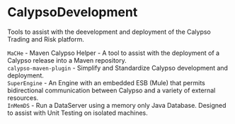 CalypsoDevelopment
============================

Tools to assist with the deevelopment and deployment of the Calypso Trading and Risk platform.

`MaCHe` - Maven Calypso Helper - A tool to assist with the deployment of a Calypso release into a Maven repository.  
`calypso-maven-plugin` - Simplify and Standardize Calypso development and deployment.  
`SuperEngine` - An Engine with an embedded ESB (Mule) that permits bidirectional communication between Calypso and a variety of external resources.  
`InMemDS` - Run a DataServer using a memory only Java Database. Designed to assist with Unit Testing on isolated machines.
